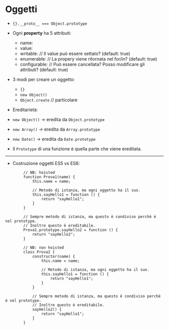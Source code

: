# Oggetti
* `{}.__proto__ === Object.prototype`
* Ogni __property__ ha 5 attributi:
    * name:
    * value:
    * writable: // Il value può essere settato? (default: true)
    * enumerable: // La propery viene ritornata nel for/in? (default: true)
    * configurable: // Può essere cancellata? Posso modificare gli attributi? (default: true)
  
* 3 modi per creare un oggetto:
  * `{}`
  * `new Object()`
  * `Object.create` // particolare

* Ereditarietà:
 * `new Object()` -> eredita da `Object.prototype`
 * `new Array()` -> eredita da `Array.prototype`
 * `new Date()` -> eredita da `Date.prototype`

* Il `Prototype` di una funzione è quella parte che viene ereditata.

-----
* Costruzione oggetti ES5 vs ES6:
```
        // NB: hoisted
        function Prova1(name) {
            this.name = name;
            
            // Metodo di istanza, ma ogni oggetto ha il suo.
            this.sayHello1 = function () {
                return "sayHello1";
            }
        }
        
        // Sempre metodo di istanza, ma questo è condiviso perchè è nel prototype.
        // Inoltre questo è ereditabile.
        Prova1.prototype.sayHello2 = function () {
            return "sayHello2";
        }
```
```
        // NB: non hoisted
        class Prova2 {
            constructor(name) {
                this.name = name;

                // Metodo di istanza, ma ogni oggetto ha il suo.
                this.sayHello1 = function () {
                    return "sayHello1";
                }
            }

            // Sempre metodo di istanza, ma questo è condiviso perchè è nel prototype.
            // Inoltre questo è ereditabile.
            sayHello2() {
                return "sayHello1";
            }
        }
```